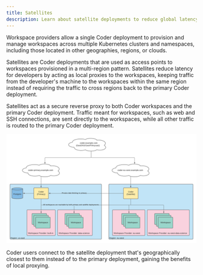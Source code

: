 ```yaml
---
title: Satellites
description: Learn about satellite deployments to reduce global latency.
---
```


Workspace providers allow a single Coder deployment to provision and manage
workspaces across multiple Kubernetes clusters and namespaces, including those
located in other geographies, regions, or clouds.

Satellites are Coder deployments that are used as access points to workspaces
provisioned in a multi-region pattern. Satellites reduce latency for developers
by acting as local proxies to the workspaces, keeping traffic from the
developer's machine to the workspaces within the same region instead of
requiring the traffic to cross regions back to the primary Coder deployment.

Satellites act as a secure reverse proxy to both Coder workspaces and the
primary Coder deployment. Traffic meant for workspaces, such as web and SSH
connections, are sent directly to the workspaces, while all other traffic is
routed to the primary Coder deployment.

![Satellites](../../assets/admin/satellites.png)

Coder users connect to the satellite deployment that's geographically closest to
them instead of to the primary deployment, gaining the benefits of local
proxying.
